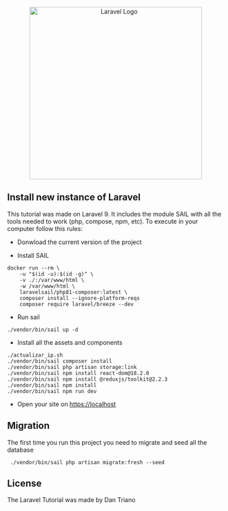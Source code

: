 <p align="center"><a href="https://laravel.com" target="_blank"><img src="https://raw.githubusercontent.com/laravel/art/master/logo-lockup/5%20SVG/2%20CMYK/1%20Full%20Color/laravel-logolockup-cmyk-red.svg" width="400" alt="Laravel Logo"></a></p>

## Install new instance of Laravel

This tutorial was made on Laravel 9. It includes the module SAIL with all the tools needed to work (php, compose, npm, etc). To execute in your computer follow this rules:

- Donwload the current version of the project

- Install SAIL
````
docker run --rm \
    -u "$(id -u):$(id -g)" \
    -v ./:/var/www/html \
    -w /var/www/html \
    laravelsail/php81-composer:latest \
    composer install --ignore-platform-reqs
    composer require laravel/breeze --dev
````

- Run sail
````
./vendor/bin/sail up -d
````

- Install all the assets and components
````
./actualizar_ip.sh
./vendor/bin/sail composer install
./vendor/bin/sail php artisan storage:link
./vendor/bin/sail npm install react-dom@18.2.0
./vendor/bin/sail npm install @reduxjs/toolkit@2.2.3
./vendor/bin/sail npm install
./vendor/bin/sail npm run dev
````

- Open your site on [https://localhost](https://localhost) 


## Migration

The first time you run this project you need to migrate and seed all the database

````
 ./vendor/bin/sail php artisan migrate:fresh --seed 
````

## License

The Laravel Tutorial was made by Dan Triano